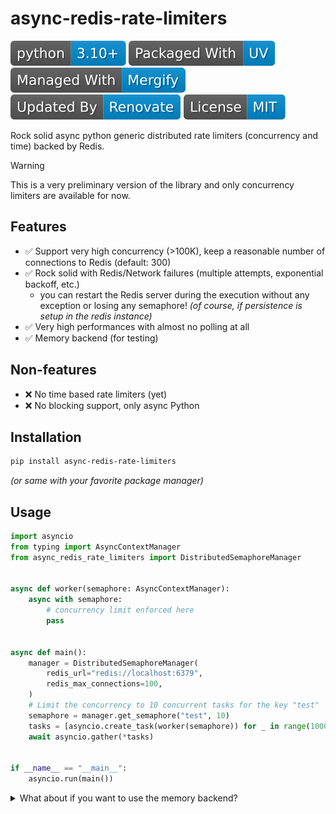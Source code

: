 # async-redis-rate-limiters

![Python Badge](https://raw.githubusercontent.com/fabien-marty/common/refs/heads/main/badges/python310plus.svg)
[![UV Badge](https://raw.githubusercontent.com/fabien-marty/common/refs/heads/main/badges/uv.svg)](https://docs.astral.sh/uv/)
[![Mergify Badge](https://raw.githubusercontent.com/fabien-marty/common/refs/heads/main/badges/mergify.svg)](https://mergify.com/)
[![Renovate Badge](https://raw.githubusercontent.com/fabien-marty/common/refs/heads/main/badges/renovate.svg)](https://docs.renovatebot.com/)
[![MIT Licensed](https://raw.githubusercontent.com/fabien-marty/common/refs/heads/main/badges/mit.svg)](https://en.wikipedia.org/wiki/MIT_License)

Rock solid async python generic distributed rate limiters (concurrency and time) backed by Redis.

> [!WARNING]  
> This is a very preliminary version of the library and only concurrency limiters are available for now.

## Features

- ✅ Support very high concurrency (>100K), keep a reasonable number of connections to Redis (default: 300)
- ✅ Rock solid with Redis/Network failures (multiple attempts, exponential backoff, etc.)
    - you can restart the Redis server during the execution without any exception or losing any semaphore! *(of course, if persistence is setup in the redis instance)*
- ✅ Very high performances with almost no polling at all
- ✅ Memory backend (for testing)

## Non-features

- ❌ No time based rate limiters (yet)
- ❌ No blocking support, only async Python

## Installation

```bash
pip install async-redis-rate-limiters
```

*(or same with your favorite package manager)*

## Usage

```python
import asyncio
from typing import AsyncContextManager
from async_redis_rate_limiters import DistributedSemaphoreManager


async def worker(semaphore: AsyncContextManager):
    async with semaphore:
        # concurrency limit enforced here
        pass


async def main():
    manager = DistributedSemaphoreManager(
        redis_url="redis://localhost:6379",
        redis_max_connections=100,
    )
    # Limit the concurrency to 10 concurrent tasks for the key "test"
    semaphore = manager.get_semaphore("test", 10)
    tasks = [asyncio.create_task(worker(semaphore)) for _ in range(1000)]
    await asyncio.gather(*tasks)


if __name__ == "__main__":
    asyncio.run(main())

```

<details>

<summary>What about if you want to use the memory backend?</summary>

**WARNING: the memory backend is just a wrapper on a classic `asyncio.Semaphore`, it is not "distributed" at all!**

```python
manager = DistributedSemaphoreManager(
    backend = "memory"
)

# and use it classically
```

## Dev

- Lint the code:

`make lint`

- Run the tests:

`make test`

note: you need a redis instance listening to localhost:6379